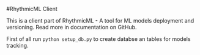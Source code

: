 #RhythmicML Client

This is a client part of RhythmicML - A tool for ML models deployment and versioning.
Read more in documentation on GitHub.

First of all run `python setup_db.py` to create databse an tables for models tracking.